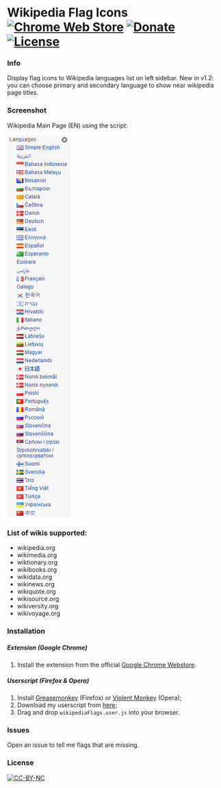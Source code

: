 # Wikipedia Flag Icons [![Chrome Web Store](https://img.shields.io/chrome-web-store/v/hcpffdppeejlgoaagghjfnecaofbghgp.svg)](https://chrome.google.com/webstore/detail/wikipedia-flag-icons/hcpffdppeejlgoaagghjfnecaofbghgp) [![Donate](https://img.shields.io/badge/paypal-donate-179BD7.svg)](https://www.paypal.com/cgi-bin/webscr?cmd=_s-xclick&hosted_button_id=M3EYKSBP7755A) [![License](https://img.shields.io/badge/license-CC--BY--NC-brightgreen.svg)](https://en.wikipedia.org/wiki/Creative_Commons_license)

### Info
Display flag icons to Wikipedia languages list on left sidebar.
New in v1.2: you can choose primary and secondary language to show near wikipedia page titles.

### Screenshot
Wikipedia Main Page (EN) using the script:

[![Screenshot](screenshot.png)](#)

### List of wikis supported:
* wikipedia.org
* wikimedia.org
* wiktionary.org
* wikibooks.org
* wikidata.org
* wikinews.org
* wikiquote.org
* wikisource.org
* wikiversity.org
* wikivoyage.org

### Installation
##### Extension (Google Chrome)
1. Install the extension from the official [Google Chrome Webstore](https://chrome.google.com/webstore/detail/wikipedia-flag-icons/hcpffdppeejlgoaagghjfnecaofbghgp).

##### Userscript (Firefox & Opera)
1. Install [Greasemonkey](https://addons.mozilla.org/it/firefox/addon/greasemonkey/) (Firefox) or [Violent Monkey](https://addons.opera.com/en/extensions/details/violent-monkey/) (Opera);
2. Download my userscript from [here](https://github.com/DavideViolante/Wikipedia-Flag-Icons/raw/master/Userscript/wikipediaFlagIcons.user.js);
3. Drag and drop `wikipediaFlags.user.js` into your browser.
 
### Issues
Open an issue to tell me flags that are missing.

### License
[![CC-BY-NC](http://i.creativecommons.org/l/by-nc/3.0/88x31.png)](https://en.wikipedia.org/wiki/Creative_Commons_license)
